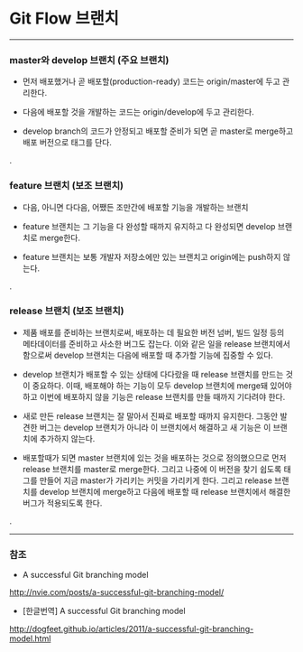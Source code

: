 # Git Flow 브랜치
 
***

### master와 develop 브랜치 (주요 브랜치)

 - 먼저 배포했거나 곧 배포할(production-ready) 코드는 origin/master에 두고 관리한다.
 
 - 다음에 배포할 것을 개발하는 코드는 origin/develop에 두고 관리한다.
  
 - develop branch의 코드가 안정되고 배포할 준비가 되면 곧 master로 merge하고 배포 버전으로 태그를 단다.
 
.
 
### feature 브랜치 (보조 브랜치)

 - 다음, 아니면 다다음, 어쨌든 조만간에 배포할 기능을 개발하는 브랜치
 
 - feature 브랜치는 그 기능을 다 완성할 때까지 유지하고 다 완성되면 develop 브랜치로 merge한다.
 
 - feature 브랜치는 보통 개발자 저장소에만 있는 브랜치고 origin에는 push하지 않는다.
 
.
 
### release 브랜치 (보조 브랜치) 

 - 제품 배포를 준비하는 브랜치로써, 배포하는 데 필요한 버전 넘버, 빌드 일정 등의 메타데이터를 준비하고 사소한 버그도 잡는다. 이와 같은 일을 release 브랜치에서 함으로써 develop 브랜치는 다음에 배포할 때 추가할 기능에 집중할 수 있다. 

 - develop 브랜치가 배포할 수 있는 상태에 다다랐을 때 release 브랜치를 만드는 것이 중요하다. 이때, 배포해야 하는 기능이 모두 develop 브랜치에 merge돼 있어야 하고 이번에 배포하지 않을 기능은 release 브랜치를 만들 때까지 기다려야 한다.
 
 - 새로 만든 release 브랜치는 잘 말아서 진짜로 배포할 때까지 유지한다. 그동안 발견한 버그는 develop 브랜치가 아니라 이 브랜치에서 해결하고 새 기능은 이 브랜치에 추가하지 않는다.
 
 - 배포할때가 되면 master 브랜치에 있는 것을 배포하는 것으로 정의했으므로 먼저 release 브랜치를 master로 merge한다. 그리고 나중에 이 버전을 찾기 쉽도록 태그를 만들어 지금 master가 가리키는 커밋을 가리키게 한다. 그리고 release 브랜치를 develop 브랜치에 merge하고 다음에 배포할 때 release 브랜치에서 해결한 버그가 적용되도록 한다.

. 

***

### 참조

 - A successful Git branching model
 
  <http://nvie.com/posts/a-successful-git-branching-model/>

 - [한글번역] A successful Git branching model
 
  <http://dogfeet.github.io/articles/2011/a-successful-git-branching-model.html>

